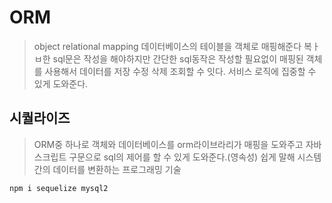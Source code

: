 # ORM
> object relational mapping 
> 데이터베이스의 테이블을 객체로 매핑해준다
> 복ㅏㅂ한 sql문은 작성을 해야하지만 간단한 sql동작은 작성할 필요없이 
> 매핑된 객체를 사용해서 데이터를 저장 수정 삭제 조회할 수 잇다.
> 서비스 로직에 집중할 수 있게 도와준다.

## 시퀄라이즈
> ORM중 하나로 객체와 데이터베이스를 orm라이브라리가 매핑을 도와주고 
> 자바 스크립트 구문으로 sql의 제어를 할 수 있게 도와준다.(영속성)
> 쉽게 말해 시스템간의 데이터를 변환하는 프로그래밍 기술
```sh
npm i sequelize mysql2

```